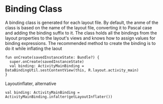 # Binding Class
A binding class is generated for each layout file. By default, the anme of the class is based on the name of the layout file, converting it to Pascal case and adding the binding suffix to it. The class holds all the bindings from the layout properties to the layout's views and knows how to assign values for binding expressions. The recommended method to create the binding is to do it while inflating the laout

```
fun onCreate(savedInstanceState: Bundle?) {
  super.onCreate(savedInstanceState)
  val binding: ActivityMainBinding = DataBindingUtil.sestContentView(this, R.layout.activity_main)
}
```

Layoutinflater, alternative
```
val binding: ActivityMainBinding = ActivityMainBinding.infalter(getLayoutInflater())
```

